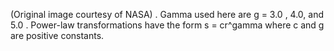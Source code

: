 (Original image
courtesy of
NASA) . 
Gamma used here are 
g = 3.0 , 4.0, and
5.0 . Power-law transformations have the form
s = cr^gamma 
where c and g are positive constants.
